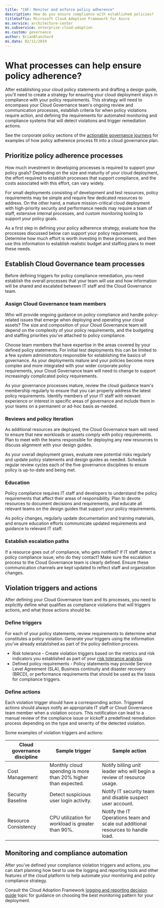 ```yaml
---
title: "CAF: Monitor and enforce policy adherence"
description: How do you ensure compliance with established policies? 
titleSuffix: Microsoft Cloud Adoption Framework for Azure
ms.service: architecture-center
ms.subservice: enterprise-cloud-adoption
ms.custom: governance
author: BrianBlanchard
ms.date: 02/11/2019
---
```


<!-- markdownlint-disable MD026 -->

# What processes can help ensure policy adherence?

<!---
I've defined policies, I've provided an architecture guide. Now how do I monitor adherence to policy? If there is a violation, how do I enforce the policy?
--->

After establishing your cloud policy statements and drafting a design guide, you'll need to create a strategy for ensuring your cloud deployment stays in compliance with your policy requirements. This strategy will need to encompass your Cloud Governance team's ongoing review and communication processes, establish criteria for when policy violations require action, and defining the requirements for automated monitoring and compliance systems that will detect violations and trigger remediation actions.

See the corporate policy sections of the [actionable governance journeys](../journeys/overview.md) for examples of how policy adherence process fit into a cloud governance plan.

## Prioritize policy adherence processes

How much investment in developing processes is required to support your policy goals? Depending on the size and maturity of your cloud deployment, the effort required to establish processes that support compliance, and the costs associated with this effort, can vary widely.

For small deployments consisting of development and test resources, policy requirements may be simple and require few dedicated resources to address. On the other hand, a mature mission-critical cloud deployment with high-priority security and performance needs may require a team of staff, extensive internal processes, and custom monitoring tooling to support your policy goals.

As a first step in defining your policy adherence strategy, evaluate how the processes discussed below can support your policy requirements. Determine how much effort is worth investing in these processes, and then use this information to establish realistic budget and staffing plans to meet these needs.

## Establish Cloud Governance team processes

Before defining triggers for policy compliance remediation, you need establish the overall processes that your team will use and how information will be shared and escalated between IT staff and the Cloud Governance team.

### Assign Cloud Governance team members

Who will provide ongoing guidance on policy compliance and handle policy-related issues that emerge when deploying and operating your cloud assets? The size and composition of your Cloud Governance team will depend on the complexity of your policy requirements, and the budgeting and staffing priorities you've attached to policy compliance.

Choose team members that have expertise in the areas covered by your defined policy statements. For initial test deployments this can be limited to a few system administrators responsible for establishing the basics of governance. As your deployments mature and your policies become more complex and more integrated with your wider corporate policy requirements, your Cloud Governance team will need to change to support increasingly complicated policy requirements.

As your governance processes mature, review the cloud guidance team's membership regularly to ensure that you can properly address the latest policy requirements. Identify members of your IT staff with relevant experience or interest in specific areas of governance and include them in your teams on a permanent or ad-hoc basis as-needed.

### Reviews and policy iteration

As additional resources are deployed, the Cloud Governance team will need to ensure that new workloads or assets comply with policy requirements. Plan to meet with the teams responsible for deploying any new resources to discuss alignment with your design guides.

As your overall deployment grows, evaluate new potential risks regularly and update policy statements and design guides as needed. Schedule regular review cycles each of the five governance disciplines to ensure policy is up-to-date and being met.

### Education

Policy compliance requires IT staff and developers to understand the policy requirements that affect their areas of responsibility. Plan to devote resources to document decisions and requirements, and educate all relevant teams on the design guides that support your policy requirements.

As policy changes, regularly update documentation and training materials, and ensure education efforts communicate updated requirements and guidance to relevant IT staff.

### Establish escalation paths

If a resource goes out of compliance, who gets notified? If IT staff detect a policy compliance issue, who do they contact? Make sure the escalation process to the Cloud Governance team is clearly defined. Ensure these communication channels are kept updated to reflect staff and organization changes.

## Violation triggers and actions

After defining your Cloud Governance team and its processes, you need to explicitly define what qualifies as compliance violations that will triggers actions, and what those actions should be.

### Define triggers

For each of your policy statements, review requirements to determine what constitutes a policy violation. Generate your triggers using the information you've already established as part of the policy definition process.

* Risk tolerance - Create violation triggers based on the metrics and risk indicators you established as part of your [risk tolerance analysis](risk-tolerance.md).
* Defined policy requirements - Policy statements may provide Service Level Agreement (SLA), Business continuity and disaster recovery (BRCD), or performance requirements that should be used as the basis for compliance triggers.

### Define actions

Each violation trigger should have a corresponding action. Triggered actions should always notify an appropriate IT staff or Cloud Governance team member when a violation occurs. This notification can lead to a manual review of the compliance issue or kickoff a predefined remediation process depending on the type and severity of the detected violation.

Some examples of violation triggers and actions:

| Cloud governance discipline | Sample trigger | Sample action |
|-----------------------------|----------------|---------------|
| Cost Management | Monthly cloud spending is more than 20% higher than expected. | Notify billing unit leader who will begin a review of resource usage. |
| Security Baseline | Detect suspicious user login activity. | Notify IT security team and disable suspect user account. |
| Resource Consistency | CPU utilization for workload is greater than 90%. | Notify the IT Operations team and scale out additional resources to handle load. |

## Monitoring and compliance automation

After you've defined your compliance violation triggers and actions, you can start planning how best to use the logging and reporting tools and other features of the cloud platform to help automate your monitoring and policy compliance strategy.

Consult the Cloud Adoption Framework [logging and reporting decision guide](../../decision-guides/log-and-report/overview.md) topic for guidance on choosing the best monitoring pattern for your deployment.
